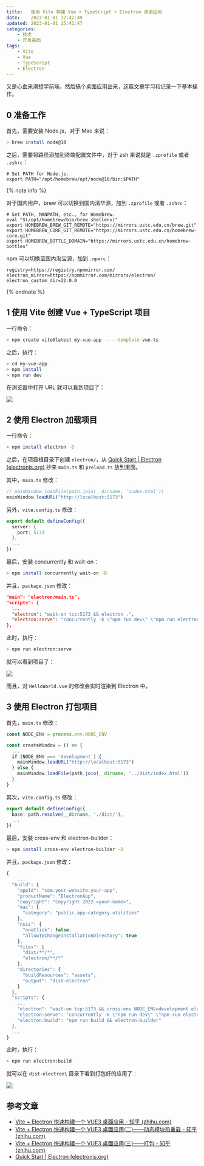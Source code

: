 ```yaml
---
title:   使用 Vite 构建 Vue + TypeScript + Electron 桌面应用
date:    2023-01-01 12:42:49
updated: 2023-01-01 15:41:47
categories:
    - 技术
    - 开发基础
tags:
    - Vite
    - Vue
    - TypeScript
    - Electron
---
```


又是心血来潮想学前端，然后搞个桌面应用出来，这篇文章学习和记录一下基本操作。

<!-- more -->

## 0 准备工作

首先，需要安装 Node.js，对于 Mac 来说：

```bash
> brew install node@18
```

之后，需要将路径添加到终端配置文件中，对于 zsh 来说就是 `.zprofile` 或者 `.zshrc`：

```
# Set PATH for Node.js.
export PATH="/opt/homebrew/opt/node@18/bin:$PATH"
```

{% note info %}

对于国内用户，brew 可以切换到国内清华源，加到 `.zprofile` 或者 `.zshrc`：

```
# Set PATH, MANPATH, etc., for Homebrew.
eval "$(/opt/homebrew/bin/brew shellenv)"
export HOMEBREW_BREW_GIT_REMOTE="https://mirrors.ustc.edu.cn/brew.git"
export HOMEBREW_CORE_GIT_REMOTE="https://mirrors.ustc.edu.cn/homebrew-core.git"
export HOMEBREW_BOTTLE_DOMAIN="https://mirrors.ustc.edu.cn/homebrew-bottles"
```

npm 可以切换至国内淘宝源，加到 `.npmrc`：

```
registry=https://registry.npmmirror.com/
electron_mirror=https://npmmirror.com/mirrors/electron/
electron_custom_dir=22.0.0
```

{% endnote %}

## 1 使用 Vite 创建 Vue + TypeScript 项目

一行命令：

```bash
> npm create vite@latest my-vue-app -- --template vue-ts
```

之后，执行：

```bash
> cd my-vue-app
> npm install
> npm run dev
```

在浏览器中打开 URL 就可以看到项目了：

![](https://image.progcz.com/picgo/202301011310654.png)

## 2 使用 Electron 加载项目

一行命令：

```bash
> npm install electron -D
```

之后，在项目根目录下创建 `electron/`，从 [Quick Start | Electron (electronjs.org)](https://www.electronjs.org/docs/latest/tutorial/quick-start) 抄来 `main.ts` 和 `preload.ts` 放到里面。

其中，`main.ts` 修改：

```typescript
// mainWindow.loadFile(path.join(__dirname, 'index.html'))
mainWindow.loadURL("http://localhost:5173")
```

另外，`vite.config.ts` 修改：

```typescript
export default defineConfig({
  server: {
    port: 5173
  },
  ...
})
```

最后，安装 concurrently 和 wait-on：

```bash
> npm install concurrently wait-on -D
```

并且，`package.json` 修改：

```json
"main": "electron/main.ts",
"scripts": {
  ...
  "electron": "wait-on tcp:5173 && electron .",
  "electron:serve": "concurrently -k \"npm run dev\" \"npm run electron\""
},
```

此时，执行：

```bash
> npm run electron:serve
```

就可以看到项目了：

![](https://image.progcz.com/picgo/202301011426150.png)

而且，对 `HelloWorld.vue` 的修改会实时渲染到 Electron 中。

## 3 使用 Electron 打包项目

首先，`main.ts` 修改：

```typescript
const NODE_ENV = process.env.NODE_ENV

const createWindow = () => {
  ...
  if (NODE_ENV === 'development') {
    mainWindow.loadURL("http://localhost:5173")
  } else {
    mainWindow.loadFile(path.join(__dirname, '../dist/index.html'))
  }
}
```

其次，`vite.config.ts` 修改：

```typescript
export default defineConfig({
  base: path.resolve(__dirname, './dist/'),
  ...
})
```

最后，安装 cross-env 和 electron-builder：

```bash
> npm install cross-env electron-builder -D
```

并且，`package.json` 修改：

```javascript
{
	...
  "build": {
    "appId": "com.your-website.your-app",
    "productName": "ElectronApp",
    "copyright": "Copyright 2022 <your-name>",
    "mac": {
      "category": "public.app-category.utilities"
    },
    "nsis": {
      "oneClick": false,
      "allowToChangeInstallationDirectory": true
    },
    "files": [
      "dist/**/*",
      "electron/**/*"
    ],
    "directories": {
      "buildResources": "assets",
      "output": "dist-electron"
    }
  },
  "scripts": {
    ...
    "electron": "wait-on tcp:5173 && cross-env NODE_ENV=development electron .",
    "electron:serve": "concurrently -k \"npm run dev\" \"npm run electron\"",
    "electron:build": "npm run build && electron-builder"
  },
  ...
}
```

此时，执行：

```bash
> npm run electron:build
```

就可以在 `dist-electron\` 目录下看到打包好的应用了：

![](https://image.progcz.com/picgo/202301011825970.png)

## 参考文章

- [Vite + Electron 快速构建一个 VUE3 桌面应用 - 知乎 (zhihu.com)](https://zhuanlan.zhihu.com/p/421460116)
- [Vite + Electron 快速构建一个 VUE3 桌面应用(二)——动态模块热重载 - 知乎 (zhihu.com)](https://zhuanlan.zhihu.com/p/422648687)
- [Vite + Electron 快速构建一个 VUE3 桌面应用(三)——打包 - 知乎 (zhihu.com)](https://zhuanlan.zhihu.com/p/423211730)
- [Quick Start | Electron (electronjs.org)](https://www.electronjs.org/docs/latest/tutorial/quick-start)
